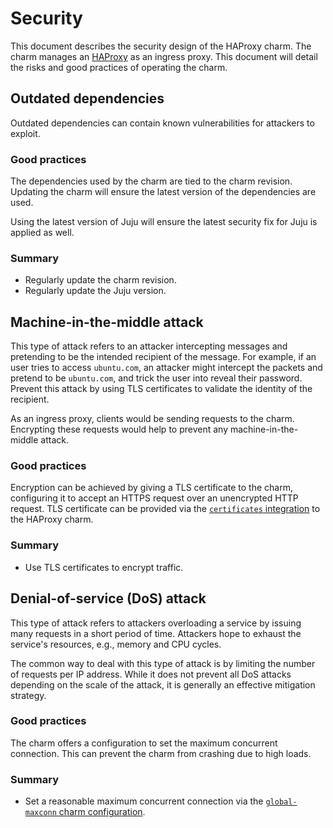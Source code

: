 # Security

This document describes the security design of the HAProxy charm.
The charm manages an [HAProxy](https://www.haproxy.org/) as an ingress proxy.
This document will detail the risks and good practices of operating the charm.

## Outdated dependencies

Outdated dependencies can contain known vulnerabilities for attackers to exploit.

### Good practices

The dependencies used by the charm are tied to the charm revision.
Updating the charm will ensure the latest version of the dependencies are used.

Using the latest version of Juju will ensure the latest security fix for Juju is applied as well.

### Summary

- Regularly update the charm revision.
- Regularly update the Juju version.

## Machine-in-the-middle attack

This type of attack refers to an attacker intercepting messages and pretending to be the intended recipient of the message.
For example, if an user tries to access `ubuntu.com`, an attacker might intercept the packets and pretend to be `ubuntu.com`, and trick the user into reveal their password.
Prevent this attack by using TLS certificates to validate the identity of the recipient.

As an ingress proxy, clients would be sending requests to the charm.
Encrypting these requests would help to prevent any machine-in-the-middle attack.

### Good practices

Encryption can be achieved by giving a TLS certificate to the charm, configuring it to accept an HTTPS request over an unencrypted HTTP request.
TLS certificate can be provided via the [`certificates` integration](https://charmhub.io/haproxy/integrations?channel=2.8/edge#certificates) to the HAProxy charm.

### Summary

- Use TLS certificates to encrypt traffic.

<!-- vale Canonical.007-Headings-sentence-case = NO -->
## Denial-of-service (DoS) attack
<!-- vale Canonical.007-Headings-sentence-case = YES -->

This type of attack refers to attackers overloading a service by issuing many requests in a short period of time.
Attackers hope to exhaust the service's resources, e.g., memory and CPU cycles.

The common way to deal with this type of attack is by limiting the number of requests per IP address.
While it does not prevent all DoS attacks depending on the scale of the attack, it is generally an effective mitigation strategy.

### Good practices

The charm offers a configuration to set the maximum concurrent connection. This can prevent the charm from crashing due to high loads.

### Summary

- Set a reasonable maximum concurrent connection via the [`global-maxconn` charm configuration](https://charmhub.io/haproxy/configurations?channel=2.8/edge#global-maxconn).

